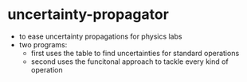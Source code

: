 ﻿# uncertainty-propagator

- to ease uncertainty propagations for physics labs
- two programs:
    - first uses the table to find uncertainties for standard operations
    - second uses the funcitonal approach to tackle every kind of operation
